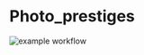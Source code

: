 # Photo_prestiges
![example workflow](https://github.com/VincentJeroen/Photo_prestiges/actions/workflows/jest.yml/badge.svg)

